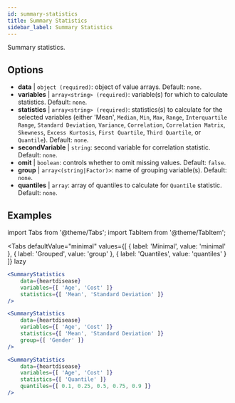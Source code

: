 ```yaml
---
id: summary-statistics 
title: Summary Statistics
sidebar_label: Summary Statistics
---
```


Summary statistics.

## Options

* __data__ | `object (required)`: object of value arrays. Default: `none`.
* __variables__ | `array<string> (required)`: variable(s) for which to calculate statistics. Default: `none`.
* __statistics__ | `array<string> (required)`: statistics(s) to calculate for the selected variables (either 'Mean', `Median`, `Min`, `Max`, `Range`, `Interquartile Range`, `Standard Deviation`, `Variance`, `Correlation`, `Correlation Matrix`, `Skewness`, `Excess Kurtosis`, `First Quartile`, `Third Quartile`, or `Quantile`). Default: `none`.
* __secondVariable__ | `string`: second variable for correlation statistic. Default: `none`.
* __omit__ | `boolean`: controls whether to omit missing values. Default: `false`.
* __group__ | `array<(string|Factor)>`: name of grouping variable(s). Default: `none`.
* __quantiles__ | `array`: array of quantiles to calculate for `Quantile` statistic. Default: `none`.


## Examples

import Tabs from '@theme/Tabs';
import TabItem from '@theme/TabItem';

<Tabs
    defaultValue="minimal"
    values={[
        { label: 'Minimal', value: 'minimal' },
        { label: 'Grouped', value: 'group' },
        { label: 'Quantiles', value: 'quantiles' }
    ]}
    lazy
>

<TabItem value="minimal">

```jsx live
<SummaryStatistics 
    data={heartdisease} 
    variables={[ 'Age', 'Cost' ]}
    statistics={[ 'Mean', 'Standard Deviation' ]}
/>
```

</TabItem>

<TabItem value="group" >

```jsx live
<SummaryStatistics 
    data={heartdisease} 
    variables={[ 'Age', 'Cost' ]}
    statistics={[ 'Mean', 'Standard Deviation' ]}
    group={[ 'Gender' ]}
/>
```
</TabItem>

<TabItem value="quantiles">

```jsx live
<SummaryStatistics 
    data={heartdisease} 
    variables={[ 'Age', 'Cost' ]}
    statistics={[ 'Quantile' ]}
    quantiles={[ 0.1, 0.25, 0.5, 0.75, 0.9 ]}
/>
```

</TabItem>

</Tabs>
